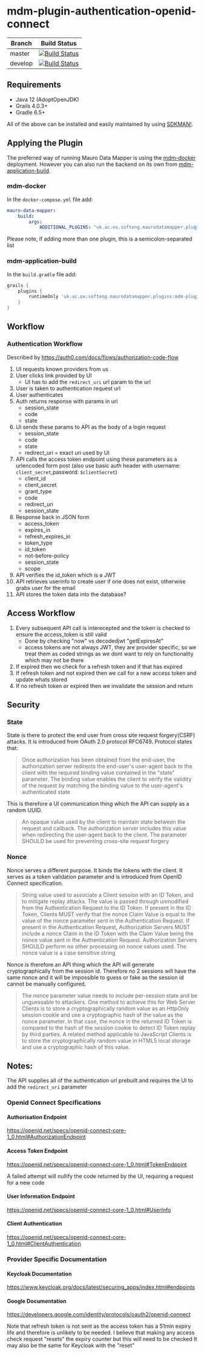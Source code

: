# mdm-plugin-authentication-openid-connect

| Branch | Build Status |
| ------ | ------------ |
| master | [![Build Status](https://jenkins.cs.ox.ac.uk/buildStatus/icon?job=Mauro+Data+Mapper+Plugins%2Fmdm-plugin-authentication-openid-connect%2Fmaster)](https://jenkins.cs.ox.ac.uk/blue/organizations/jenkins/Mauro%20Data%20Mapper%20Plugins%2Fmdm-plugin-authentication-openid-connect/branches) |
| develop | [![Build Status](https://jenkins.cs.ox.ac.uk/buildStatus/icon?job=Mauro+Data+Mapper+Plugins%2Fmdm-plugin-authentication-openid-connect%2Fdevelop)](https://jenkins.cs.ox.ac.uk/blue/organizations/jenkins/Mauro%20Data%20Mapper%20Plugins%2Fmdm-plugin-authentication-openid-connect/branches) |

## Requirements

* Java 12 (AdoptOpenJDK)
* Grails 4.0.3+
* Gradle 6.5+

All of the above can be installed and easily maintained by using [SDKMAN!](https://sdkman.io/install).

## Applying the Plugin

The preferred way of running Mauro Data Mapper is using the [mdm-docker](https://github.com/MauroDataMapper/mdm-docker) deployment. However you can
also run the backend on its own from [mdm-application-build](https://github.com/MauroDataMapper/mdm-application-build).

### mdm-docker

In the `docker-compose.yml` file add:

```yml
mauro-data-mapper:
    build:
        args:
            ADDITIONAL_PLUGINS: "uk.ac.ox.softeng.maurodatamapper.plugins:mdm-plugin-authentication-openid-connect:1.1.0"
```

Please note, if adding more than one plugin, this is a semicolon-separated list

### mdm-application-build

In the `build.gradle` file add:

```groovy
grails {
    plugins {
        runtimeOnly 'uk.ac.ox.softeng.maurodatamapper.plugins:mdm-plugin-authentication-openid-connect:1.1.0'
    }
}
```

## Workflow

### Authentication Workflow
Described by https://auth0.com/docs/flows/authorization-code-flow

1. UI requests known providers from us
2. User clicks link provided by UI
   * UI has to add the `redirect_uri` url param to the url
3. User is taken to authentication request url
4. User authenticates
5. Auth returns response with params in url
    * session_state 
    * code 
    * state 
6. UI sends these params to API as the body of a login request
    * session_state
    * code
    * state
    * redirect_uri = exact uri used by UI
7. API calls the access token endpoint using these parameters as a urlencoded form post 
   (also use basic auth header with username: `client_secret`,password: `$clientSecret`)
    * client_id
    * client_secret
    * grant_type
    * code
    * redirect_uri
    * session_state
8. Response back in JSON form
    * access_token
    * expires_in
    * refresh_expires_in
    * token_type
    * id_token
    * not-before-policy
    * session_state
    * scope
9. API verifies the id_token which is a JWT
10. API retrieves userinfo to create user if one does not exist, otherwise grabs user for the email
11. API stores the token data into the database?
    

## Access Workflow

1. Every subsequent API call is interecepted and the token is checked to ensure the access_token is still valid
   * Done by checking "now" vs decodedjwt "getExpiresAt"
   * access tokens are not always JWT, they are provider specific, so we treat them as coded strings as we dont want to rely on functionality which may not be there  
2. If expired then we check for a refresh token and if that has expired
3. If refresh token and not expired then we call for a new access token and update whats stored
4. If no refresh token or expired then we invalidate the session and return


## Security 

### State

State is there to protect the end user from cross site request forgery(CSRF) attacks. It is introduced from OAuth 2.0 protocol RFC6749. Protocol states that:


> Once authorization has been obtained from the end-user, the authorization server redirects the end-user's user-agent back to the client with the required 
> binding value contained in the "state" parameter. The binding value enables the client to verify the validity of the request by matching the binding value 
> to the user-agent's authenticated state

This is therefore a UI communication thing which the API can supply as a random UUID.

> An opaque value used by the client to maintain state between the request and callback. The authorization server includes this value when redirecting the user-agent 
> back to the client. The parameter SHOULD be used for preventing cross-site request forgery

### Nonce

Nonce serves a different purpose. It binds the tokens with the client. It serves as a token validation parameter and is introduced from OpenID Connect specification.

> String value used to associate a Client session with an ID Token, and to mitigate replay attacks. The value is passed through unmodified from the 
> Authentication Request to the ID Token. If present in the ID Token, Clients MUST verify that the nonce Claim Value is equal to the value of the nonce 
> parameter sent in the Authentication Request. If present in the Authentication Request, Authorization Servers MUST include a nonce Claim in the ID 
> Token with the Claim Value being the nonce value sent in the Authentication Request. Authorization Servers SHOULD perform no other processing on nonce 
> values used. The nonce value is a case sensitive string

Nonce is therefore an API thing which the API will generate cryptographically from the session id. Therefore no 2 sessions will have the same nonce
and it will be impossible to guess or fake as the session id cannot be manually configured.

> The nonce parameter value needs to include per-session state and be unguessable to attackers. One method to achieve this for Web Server Clients is to 
> store a cryptographically random value as an HttpOnly session cookie and use a cryptographic hash of the value as the nonce parameter. In that case, 
> the nonce in the returned ID Token is compared to the hash of the session cookie to detect ID Token replay by third parties. A related method 
> applicable to JavaScript Clients is to store the cryptographically random value in HTML5 local storage and use a cryptographic hash of this value.

## Notes:

The API supplies all of the authentication url prebuilt and requires the UI to add the `redirect_uri` parameter

### Openid Connect Specifications

#### Authorisation Endpoint

https://openid.net/specs/openid-connect-core-1_0.html#AuthorizationEndpoint

#### Access Token Endpoint

https://openid.net/specs/openid-connect-core-1_0.html#TokenEndpoint

A failed attempt will nullify the code returned by the UI, requiring a request for a new code

#### User Information Endpoint

https://openid.net/specs/openid-connect-core-1_0.html#UserInfo

#### Client Authentication

https://openid.net/specs/openid-connect-core-1_0.html#ClientAuthentication

### Provider Specific Documentation

#### Keycloak Documentation

https://www.keycloak.org/docs/latest/securing_apps/index.html#endpoints

#### Google Documentation

https://developers.google.com/identity/protocols/oauth2/openid-connect

Note that refresh token is not sent as the access token has a 51min expiry life and therefore is unlikely to be needed.
I believe that making any access check request "resets" the expiry counter but this will need to be checked
It may also be the same for Keycloak with the "reset"
